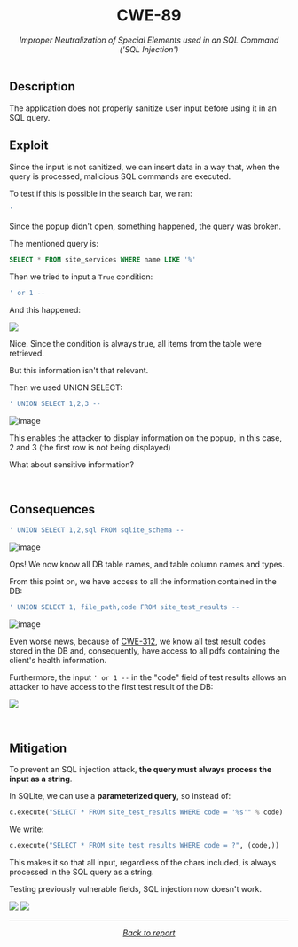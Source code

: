 <div align="center">
    <h1>CWE-89</h1>
    <i>
        Improper Neutralization of Special Elements used in an SQL Command ('SQL Injection')
    </i>
</div>

<br>

## Description

The application does not properly sanitize user input before using it in an SQL query. 
<br>

## Exploit
Since the input is not sanitized, we can insert data in a way that, when the query is processed, malicious SQL commands are executed.

To test if this is possible in the search bar, we ran:

```sql
'
```

Since the popup didn't open, something happened, the query was broken.

The mentioned query is:
```sql
SELECT * FROM site_services WHERE name LIKE '%'
```

Then we tried to input a `True` condition:
```sql
' or 1 --
```

And this happened:

![](/analysis/CWE-89/1_insecure_query.gif)


Nice. Since the condition is always true, all items from the table were retrieved.

But this information isn't that relevant.

Then we used UNION SELECT:

```sql
' UNION SELECT 1,2,3 -- 
```
![image](https://user-images.githubusercontent.com/97121697/201823714-7e4e5e45-8b14-45f7-97ce-39a2c6b3ba2a.png)

This enables the attacker to display information on the popup, in this case, 2 and 3 (the first row is not being displayed)

What about sensitive information?


<br>

## Consequences

```sql
' UNION SELECT 1,2,sql FROM sqlite_schema -- 
```
![image](https://user-images.githubusercontent.com/97121697/201823625-ad54c264-9d94-4eb0-9d42-8bdc5d65623f.png)

Ops! We now know all DB table names, and table column names and types.

From this point on, we have access to all the information contained in the DB:


```sql
' UNION SELECT 1, file_path,code FROM site_test_results -- 
```
![image](https://user-images.githubusercontent.com/97121697/201824149-afaf9118-3bdb-4460-83b4-d042ead66eaf.png)

Even worse news, because of [CWE-312](CWE-312.md), we know all test result codes stored in the DB and, consequently, have access to all pdfs containing the client's health information.

Furthermore, the input `' or 1 --` in the "code" field of test results allows an attacker to have access to the first test result of the DB:

![](/analysis/CWE-89/2_insecure_query.gif)


<br>

## Mitigation

To prevent an SQL injection attack, **the query must always process the input as a string**.

In SQLite, we can use a **parameterized query**, so instead of:

```python
c.execute("SELECT * FROM site_test_results WHERE code = '%s'" % code)
```

We write:

```python
c.execute("SELECT * FROM site_test_results WHERE code = ?", (code,))
```

This makes it so that all input, regardless of the chars included, is always processed in the SQL query as a string.

Testing previously vulnerable fields, SQL injection now doesn't work.

![](/analysis/CWE-89/1_secure_query.gif)
![](/analysis/CWE-89/2_secure_query.gif)

---

<div align="center">
<i>
    <a href="/report/README.md">Back to report</a>
</i>
</div>
